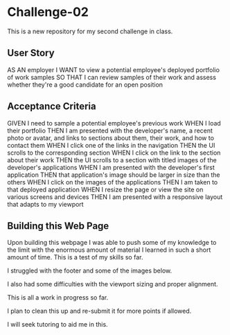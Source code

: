 # Challenge-02
This is a new repository for my second challenge in class.

## User Story

AS AN employer
I WANT to view a potential employee's deployed portfolio of work samples
SO THAT I can review samples of their work and assess whether they're a good candidate for an open position

## Acceptance Criteria

GIVEN I need to sample a potential employee's previous work
WHEN I load their portfolio
THEN I am presented with the developer's name, a recent photo or avatar, and links to sections about them, their work, and how to contact them
WHEN I click one of the links in the navigation
THEN the UI scrolls to the corresponding section
WHEN I click on the link to the section about their work
THEN the UI scrolls to a section with titled images of the developer's applications
WHEN I am presented with the developer's first application
THEN that application's image should be larger in size than the others
WHEN I click on the images of the applications
THEN I am taken to that deployed application
WHEN I resize the page or view the site on various screens and devices
THEN I am presented with a responsive layout that adapts to my viewport

## Building this Web Page

Upon building this webpage I was able to push some of my knowledge to the limit with the enormous amount of material I learned in 
such a short amount of time. This is a test of my skills so far.

I struggled with the footer and some of the images below. 

I also had some difficulties with the viewport sizing and proper alignment. 

This is all a work in progress so far. 

I plan to clean this up and re-submit it for more points if allowed. 

I will seek tutoring to aid me in this. 